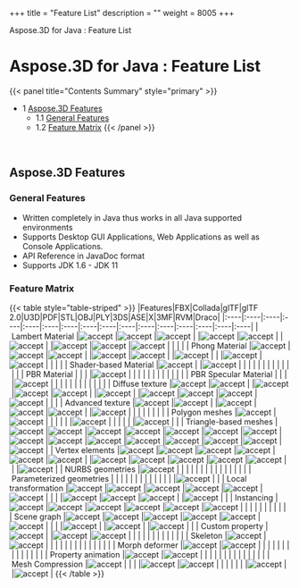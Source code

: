 +++
title = "Feature List" 
description = "" 
weight = 8005 
+++

Aspose.3D for Java : Feature List  

# Aspose.3D for Java : Feature List


{{< panel title="Contents Summary" style="primary" >}}
*   1 [Aspose.3D Features](#FeatureList-Aspose.3DFeatures)
    *   1.1 [General Features](#FeatureList-GeneralFeatures)
    *   1.2 [Feature Matrix](#FeatureList-FeatureMatrix)
{{< /panel >}}
 

 

## Aspose.3D Features

### General Features

*   Written completely in Java thus works in all Java supported environments
*   Supports Desktop GUI Applications, Web Applications as well as Console Applications.
*   API Reference in JavaDoc format
*   Supports JDK 1.6 - JDK 11

### Feature Matrix

{{< table style="table-striped" >}}
|Features|FBX|Collada|glTF|glTF 2.0|U3D|PDF|STL|OBJ|PLY|3DS|ASE|X|3MF|RVM|Draco|
|:----|:----|:----|:----|:----|:----|:----|:----|:----|:----|:----|:----|:----|:----|:----|:----|
| Lambert Material |![accept](https://wiki.nanjing.dynabic.com/resources/icons/silk/accept.png) |![accept](https://wiki.nanjing.dynabic.com/resources/icons/silk/accept.png) |![accept](https://wiki.nanjing.dynabic.com/resources/icons/silk/accept.png) | |![accept](https://wiki.nanjing.dynabic.com/resources/icons/silk/accept.png) |![accept](https://wiki.nanjing.dynabic.com/resources/icons/silk/accept.png) | |![accept](https://wiki.nanjing.dynabic.com/resources/icons/silk/accept.png) | |![accept](https://wiki.nanjing.dynabic.com/resources/icons/silk/accept.png) |![accept](https://wiki.nanjing.dynabic.com/resources/icons/silk/accept.png) |![accept](https://wiki.nanjing.dynabic.com/resources/icons/silk/accept.png) | | | |
| Phong Material |![accept](https://wiki.nanjing.dynabic.com/resources/icons/silk/accept.png) |![accept](https://wiki.nanjing.dynabic.com/resources/icons/silk/accept.png) |![accept](https://wiki.nanjing.dynabic.com/resources/icons/silk/accept.png) | |![accept](https://wiki.nanjing.dynabic.com/resources/icons/silk/accept.png) |![accept](https://wiki.nanjing.dynabic.com/resources/icons/silk/accept.png) | |![accept](https://wiki.nanjing.dynabic.com/resources/icons/silk/accept.png) | | |![accept](https://wiki.nanjing.dynabic.com/resources/icons/silk/accept.png) |![accept](https://wiki.nanjing.dynabic.com/resources/icons/silk/accept.png) | | | |
| Shader-based Material |![accept](https://wiki.nanjing.dynabic.com/resources/icons/silk/accept.png) | |![accept](https://wiki.nanjing.dynabic.com/resources/icons/silk/accept.png) | | | | | | | | | | | | |
| PBR Material | | | |![accept](https://wiki.nanjing.dynabic.com/resources/icons/silk/accept.png) | | | | | | | | | | | |
| PBR Specular Material | | | |![accept](https://wiki.nanjing.dynabic.com/resources/icons/silk/accept.png) | | | | | | | | | | | |
| Diffuse texture |![accept](https://wiki.nanjing.dynabic.com/resources/icons/silk/accept.png) |![accept](https://wiki.nanjing.dynabic.com/resources/icons/silk/accept.png) | |![accept](https://wiki.nanjing.dynabic.com/resources/icons/silk/accept.png) |![accept](https://wiki.nanjing.dynabic.com/resources/icons/silk/accept.png) |![accept](https://wiki.nanjing.dynabic.com/resources/icons/silk/accept.png) | |![accept](https://wiki.nanjing.dynabic.com/resources/icons/silk/accept.png) | |![accept](https://wiki.nanjing.dynabic.com/resources/icons/silk/accept.png) |![accept](https://wiki.nanjing.dynabic.com/resources/icons/silk/accept.png) |![accept](https://wiki.nanjing.dynabic.com/resources/icons/silk/accept.png) |![accept](https://wiki.nanjing.dynabic.com/resources/icons/silk/accept.png) | | |
| Advanced texture |![accept](https://wiki.nanjing.dynabic.com/resources/icons/silk/accept.png) |![accept](https://wiki.nanjing.dynabic.com/resources/icons/silk/accept.png) | |![accept](https://wiki.nanjing.dynabic.com/resources/icons/silk/accept.png) |![accept](https://wiki.nanjing.dynabic.com/resources/icons/silk/accept.png) |![accept](https://wiki.nanjing.dynabic.com/resources/icons/silk/accept.png) | |![accept](https://wiki.nanjing.dynabic.com/resources/icons/silk/accept.png) | | | | | | | |
| Polygon meshes |![accept](https://wiki.nanjing.dynabic.com/resources/icons/silk/accept.png) |![accept](https://wiki.nanjing.dynabic.com/resources/icons/silk/accept.png) | | | | | |![accept](https://wiki.nanjing.dynabic.com/resources/icons/silk/accept.png) | | | | | |![accept](https://wiki.nanjing.dynabic.com/resources/icons/silk/accept.png) | |
| Triangle-based meshes |![accept](https://wiki.nanjing.dynabic.com/resources/icons/silk/accept.png) |![accept](https://wiki.nanjing.dynabic.com/resources/icons/silk/accept.png) |![accept](https://wiki.nanjing.dynabic.com/resources/icons/silk/accept.png) |![accept](https://wiki.nanjing.dynabic.com/resources/icons/silk/accept.png) |![accept](https://wiki.nanjing.dynabic.com/resources/icons/silk/accept.png) |![accept](https://wiki.nanjing.dynabic.com/resources/icons/silk/accept.png) |![accept](https://wiki.nanjing.dynabic.com/resources/icons/silk/accept.png) |![accept](https://wiki.nanjing.dynabic.com/resources/icons/silk/accept.png) |![accept](https://wiki.nanjing.dynabic.com/resources/icons/silk/accept.png) |![accept](https://wiki.nanjing.dynabic.com/resources/icons/silk/accept.png) |![accept](https://wiki.nanjing.dynabic.com/resources/icons/silk/accept.png) |![accept](https://wiki.nanjing.dynabic.com/resources/icons/silk/accept.png) |![accept](https://wiki.nanjing.dynabic.com/resources/icons/silk/accept.png) |![accept](https://wiki.nanjing.dynabic.com/resources/icons/silk/accept.png) |![accept](https://wiki.nanjing.dynabic.com/resources/icons/silk/accept.png) |
| Vertex elements |![accept](https://wiki.nanjing.dynabic.com/resources/icons/silk/accept.png) |![accept](https://wiki.nanjing.dynabic.com/resources/icons/silk/accept.png) |![accept](https://wiki.nanjing.dynabic.com/resources/icons/silk/accept.png) |![accept](https://wiki.nanjing.dynabic.com/resources/icons/silk/accept.png) |![accept](https://wiki.nanjing.dynabic.com/resources/icons/silk/accept.png) |![accept](https://wiki.nanjing.dynabic.com/resources/icons/silk/accept.png) | |![accept](https://wiki.nanjing.dynabic.com/resources/icons/silk/accept.png) |![accept](https://wiki.nanjing.dynabic.com/resources/icons/silk/accept.png) |![accept](https://wiki.nanjing.dynabic.com/resources/icons/silk/accept.png) |![accept](https://wiki.nanjing.dynabic.com/resources/icons/silk/accept.png) |![accept](https://wiki.nanjing.dynabic.com/resources/icons/silk/accept.png) | | |![accept](https://wiki.nanjing.dynabic.com/resources/icons/silk/accept.png) |
| NURBS geometries |![accept](https://wiki.nanjing.dynabic.com/resources/icons/silk/accept.png) | | | | | | | | | | | | | | |
| Parameterized geometries | | | | | | | | | | | | | |![accept](https://wiki.nanjing.dynabic.com/resources/icons/silk/accept.png) | |
| Local transformation |![accept](https://wiki.nanjing.dynabic.com/resources/icons/silk/accept.png) |![accept](https://wiki.nanjing.dynabic.com/resources/icons/silk/accept.png) |![accept](https://wiki.nanjing.dynabic.com/resources/icons/silk/accept.png) |![accept](https://wiki.nanjing.dynabic.com/resources/icons/silk/accept.png) |![accept](https://wiki.nanjing.dynabic.com/resources/icons/silk/accept.png) |![accept](https://wiki.nanjing.dynabic.com/resources/icons/silk/accept.png) | | | |![accept](https://wiki.nanjing.dynabic.com/resources/icons/silk/accept.png) |![accept](https://wiki.nanjing.dynabic.com/resources/icons/silk/accept.png) |![accept](https://wiki.nanjing.dynabic.com/resources/icons/silk/accept.png) | |![accept](https://wiki.nanjing.dynabic.com/resources/icons/silk/accept.png) | |
| Instancing |![accept](https://wiki.nanjing.dynabic.com/resources/icons/silk/accept.png) |![accept](https://wiki.nanjing.dynabic.com/resources/icons/silk/accept.png) |![accept](https://wiki.nanjing.dynabic.com/resources/icons/silk/accept.png) |![accept](https://wiki.nanjing.dynabic.com/resources/icons/silk/accept.png) |![accept](https://wiki.nanjing.dynabic.com/resources/icons/silk/accept.png) |![accept](https://wiki.nanjing.dynabic.com/resources/icons/silk/accept.png) | | | | | | | | | |
| Scene graph |![accept](https://wiki.nanjing.dynabic.com/resources/icons/silk/accept.png) |![accept](https://wiki.nanjing.dynabic.com/resources/icons/silk/accept.png) |![accept](https://wiki.nanjing.dynabic.com/resources/icons/silk/accept.png) |![accept](https://wiki.nanjing.dynabic.com/resources/icons/silk/accept.png) |![accept](https://wiki.nanjing.dynabic.com/resources/icons/silk/accept.png) |![accept](https://wiki.nanjing.dynabic.com/resources/icons/silk/accept.png) | | | |![accept](https://wiki.nanjing.dynabic.com/resources/icons/silk/accept.png) | |![accept](https://wiki.nanjing.dynabic.com/resources/icons/silk/accept.png) | |![accept](https://wiki.nanjing.dynabic.com/resources/icons/silk/accept.png) | |
| Custom property |![accept](https://wiki.nanjing.dynabic.com/resources/icons/silk/accept.png) | |![accept](https://wiki.nanjing.dynabic.com/resources/icons/silk/accept.png) |![accept](https://wiki.nanjing.dynabic.com/resources/icons/silk/accept.png) | | | | | | | | | | | |
| Skeleton |![accept](https://wiki.nanjing.dynabic.com/resources/icons/silk/accept.png) |![accept](https://wiki.nanjing.dynabic.com/resources/icons/silk/accept.png) | | | | | | | | | | | | | |
| Morph deformer |![accept](https://wiki.nanjing.dynabic.com/resources/icons/silk/accept.png) |![accept](https://wiki.nanjing.dynabic.com/resources/icons/silk/accept.png) | | | | | | | | | | | | | |
| Property animation |![accept](https://wiki.nanjing.dynabic.com/resources/icons/silk/accept.png) |![accept](https://wiki.nanjing.dynabic.com/resources/icons/silk/accept.png) | | | | | | | | | | | | | |
| Mesh Compression |![accept](https://wiki.nanjing.dynabic.com/resources/icons/silk/accept.png) | | | |![accept](https://wiki.nanjing.dynabic.com/resources/icons/silk/accept.png) |![accept](https://wiki.nanjing.dynabic.com/resources/icons/silk/accept.png) | | | | | | |![accept](https://wiki.nanjing.dynabic.com/resources/icons/silk/accept.png) | |![accept](https://wiki.nanjing.dynabic.com/resources/icons/silk/accept.png) |
{{< /table >}}

